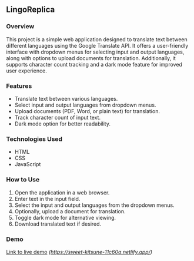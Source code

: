## LingoReplica

### Overview

This project is a simple web application designed to translate text between different languages using the Google Translate API. It offers a user-friendly interface with dropdown menus for selecting input and output languages, along with options to upload documents for translation. Additionally, it supports character count tracking and a dark mode feature for improved user experience.

### Features

- Translate text between various languages.
- Select input and output languages from dropdown menus.
- Upload documents (PDF, Word, or plain text) for translation.
- Track character count of input text.
- Dark mode option for better readability.

### Technologies Used

- HTML
- CSS
- JavaScript

### How to Use

1. Open the application in a web browser.
2. Enter text in the input field.
3. Select the input and output languages from the dropdown menus.
4. Optionally, upload a document for translation.
5. Toggle dark mode for alternative viewing.
6. Download translated text if desired.

### Demo

[Link to live demo](#) _(https://sweet-kitsune-11c60a.netlify.app/)_
